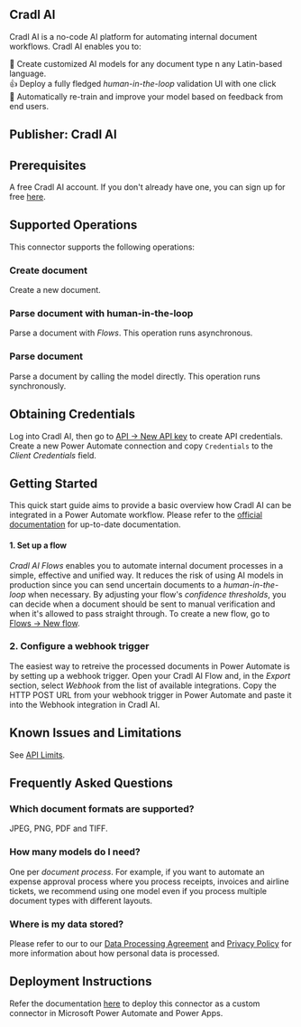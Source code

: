 ## Cradl AI

Cradl AI is a no-code AI platform for automating internal document workflows. Cradl AI enables you to:

🚀️ Create customized AI models for any document type n any Latin-based language. <br />
👍 Deploy a fully fledged *human-in-the-loop* validation UI with one click <br />
🎉️ Automatically re-train and improve your model based on feedback from end users.<br />

## Publisher: Cradl AI

## Prerequisites

A free Cradl AI account. If you don't already have one, you can sign up for free [here](https://app.cradl.ai/signup).

## Supported Operations

This connector supports the following operations:

### Create document
Create a new document.

### Parse document with human-in-the-loop

Parse a document with *Flows*. This operation runs asynchronous.

### Parse document

Parse a document by calling the model directly. This operation runs synchronously.

## Obtaining Credentials

Log into Cradl AI, then go to [API -> New API key](https://app.cradl.ai/appclients) to create API credentials. Create a new Power Automate connection and copy `Credentials` to the *Client Credentials* field.

## Getting Started

This quick start guide aims to provide a basic overview how Cradl AI can be integrated in a Power Automate workflow. Please refer to the [official documentation](https://docs.cradl.ai/) for up-to-date documentation.

#### 1. Set up a flow

*Cradl AI Flows* enables you to automate internal document processes in a simple, effective and unified way. It reduces the risk of using AI models in production since you can send uncertain documents to a *human-in-the-loop* when necessary. By adjusting your flow's *confidence thresholds*, you can decide when a document should be sent to manual verification and when it's allowed to pass straight through. To create a new flow, go to [Flows -> New flow](https://app.cradl.ai/flows).

### 2. Configure a webhook trigger

The easiest way to retreive the processed documents in Power Automate is by setting up a webhook trigger. Open your Cradl AI Flow and, in the *Export* section, select *Webhook* from the list of available integrations. Copy the HTTP POST URL from your webhook trigger in Power Automate and paste it into the Webhook integration in Cradl AI.

## Known Issues and Limitations

See [API Limits](https://docs.cradl.ai/reference/quotas).

## Frequently Asked Questions

### Which document formats are supported?

JPEG, PNG, PDF and TIFF.

### How many models do I need?

One per _document process_. For example, if you want to automate an expense approval process where you process receipts, invoices and airline tickets, we recommend using one model even if you process multiple document types with different layouts.

### Where is my data stored?

Please refer to our to our [Data Processing Agreement](https://docs.cradl.ai/legal/dpa) and [Privacy Policy](https://docs.cradl.ai/legal/privacy-policy) for more information about how personal data is processed.

## Deployment Instructions

Refer the documentation [here](https://learn.microsoft.com/en-us/connectors/custom-connectors/paconn-cli) to deploy this connector as a custom connector in Microsoft Power Automate and Power Apps.
